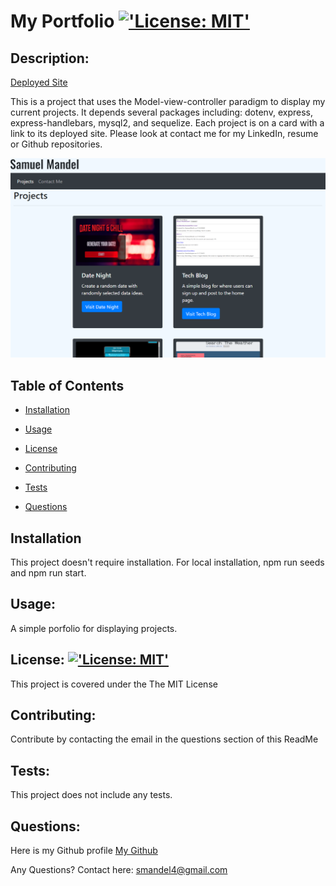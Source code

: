 # My Portfolio [!['License: MIT'](https://img.shields.io/badge/License-MIT-yellow.svg)](https://opensource.org/licenses/MIT) 

## Description:
[Deployed Site](https://portfolioofsamuel.herokuapp.com/)

This is a project that uses the Model-view-controller paradigm to display my current projects. It depends several packages  including: dotenv, express, express-handlebars, mysql2, and sequelize. Each project is on a card with a link to its deployed site. Please look at contact me for my LinkedIn, resume or Github repositories. 

![Site](/public/assets/siteimage.PNG)
 
## Table of Contents

* [Installation](#Installation)

* [Usage](#Usage)

* [License](#License)

* [Contributing](#Contributing)

* [Tests](#Tests)

* [Questions](#Questions)

## Installation

This project doesn't require installation. For local installation, npm run seeds and npm run start. 

## Usage:

A simple porfolio for displaying projects. 
 
## License: [!['License: MIT'](https://img.shields.io/badge/License-MIT-yellow.svg)](https://opensource.org/licenses/MIT)

This project is covered under the The MIT License 
 
## Contributing:

Contribute by contacting the email in the questions section of this ReadMe 
 
## Tests:

This project does not include any tests. 
 
## Questions:

Here is my Github profile [My Github](https://github.com/Sambalogna)
 
Any Questions? Contact here: smandel4@gmail.com

                            